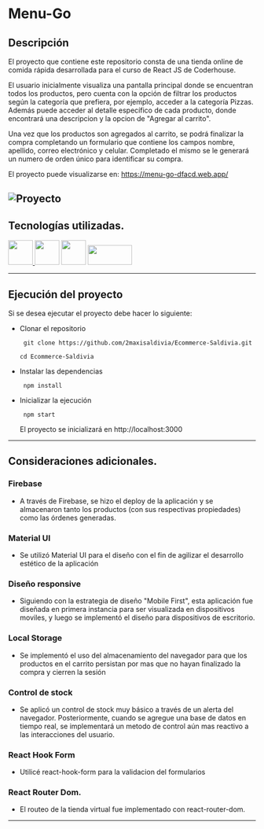 # Menu-Go

## Descripción
El proyecto que contiene este repositorio consta de una tienda online de comida rápida desarrollada para el curso de React JS de Coderhouse.

El usuario inicialmente visualiza una pantalla principal donde se encuentran todos los productos, pero cuenta con la opción de filtrar los productos según la categoría que prefiera, por ejemplo, acceder a la categoría Pizzas. Además puede acceder al detalle específico de cada producto, donde encontrará una descripcion y la opcion de "Agregar al carrito".

Una vez que los productos son agregados al carrito, se podrá finalizar la compra completando un formulario que contiene los campos nombre, apellido, correo electrónico y celular. Completado el mismo se le generará un numero de orden único para identificar su compra.

El proyecto puede visualizarse en: https://menu-go-dfacd.web.app/

![Proyecto](/src/components/images/Funcionalidad.gif)
--------------------------------------
## Tecnologías utilizadas.

 <a href="https://es.reactjs.org/"><img src="https://upload.wikimedia.org/wikipedia/commons/thumb/4/47/React.svg/1200px-React.svg.png" width="50px"> </a><a href="https://mui.com/"><img src="https://mui.com/static/logo.png" width="50px"></a> <a href="https://reactrouter.com/"><img src="https://reacttraining.com/images/blog/reach-react-router-future.png" width="50px"></a> <a href="https://firebase.google.com/"><img src="https://firebase.google.com/downloads/brand-guidelines/PNG/logo-built_knockout.png?hl=es-419" width="90px" height="40px"></a> 


-----------------------------------------
## Ejecución del proyecto
Si se desea ejecutar el proyecto debe hacer lo siguiente: 

 * Clonar el repositorio


        git clone https://github.com/2maxisaldivia/Ecommerce-Saldivia.git

       cd Ecommerce-Saldivia


* Instalar las dependencias

       npm install

* Inicializar la ejecución

       npm start

  El proyecto se inicializará en http://localhost:3000


-----------------------------------------
## Consideraciones adicionales.

### Firebase
* A través de Firebase, se hizo el deploy de la aplicación y se almacenaron tanto los productos (con sus respectivas propiedades) como las órdenes generadas.
### Material UI
* Se utilizó Material UI para el diseño con el fin de agilizar el desarrollo estético de la aplicación 

### Diseño responsive
 * Siguiendo con la estrategia de diseño "Mobile First", esta aplicación fue diseñada en primera instancia para ser visualizada en dispositivos moviles, y luego se implementó el diseño para dispositivos de escritorio.

 ### Local Storage
 * Se implementó el uso del almacenamiento del navegador para que los productos en el carrito persistan por mas que no hayan finalizado la compra y cierren la sesión

 ### Control de stock
 * Se aplicó un control de stock muy básico a través de un alerta del navegador. Posteriormente, cuando se agregue una base de datos en tiempo real, se implementará un metodo de control aún mas reactivo a las interacciones del usuario.

 ### React Hook Form
 * Utilicé react-hook-form para la validacion del formularios

 ### React Router Dom.
 * El routeo de la tienda virtual fue implementado con react-router-dom.
---------------------------------------










